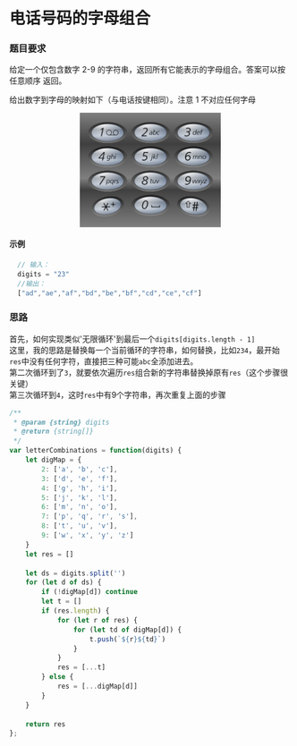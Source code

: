 # 电话号码的字母组合  

### 题目要求  

给定一个仅包含数字 2-9 的字符串，返回所有它能表示的字母组合。答案可以按 任意顺序 返回。

给出数字到字母的映射如下（与电话按键相同）。注意 1 不对应任何字母

<img src="./imgs/letterCombinations.png" width="50%" height="auto" alt="letterCombinations" style="display:block;margin:0 auto;" />

#### 示例  

```js  
  // 输入：
  digits = "23"
  //输出：
  ["ad","ae","af","bd","be","bf","cd","ce","cf"]
```  

### 思路

首先，如何实现类似'无限循环'到最后一个`digits[digits.length - 1]`  
这里，我的思路是替换每一个当前循环的字符串，如何替换，比如`234`，最开始`res`中没有任何字符，直接把三种可能`abc`全添加进去。  
第二次循环到了`3`，就要依次遍历`res`组合新的字符串替换掉原有`res`（这个步骤很关键）  
第三次循环到`4`，这时`res`中有9个字符串，再次重复上面的步骤

```js  
/**
 * @param {string} digits
 * @return {string[]}
 */
var letterCombinations = function(digits) {
    let digMap = {
        2: ['a', 'b', 'c'],
        3: ['d', 'e', 'f'],
        4: ['g', 'h', 'i'],
        5: ['j', 'k', 'l'],
        6: ['m', 'n', 'o'],
        7: ['p', 'q', 'r', 's'],
        8: ['t', 'u', 'v'],
        9: ['w', 'x', 'y', 'z']
    }
    let res = []

    let ds = digits.split('')
    for (let d of ds) {
        if (!digMap[d]) continue
        let t = []
        if (res.length) {
            for (let r of res) {
                for (let td of digMap[d]) {
                    t.push(`${r}${td}`)
                }
            }
            res = [...t]
        } else {
            res = [...digMap[d]]
        }
    }

    return res
};
  

```  
